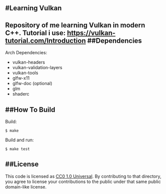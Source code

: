 #Learning Vulkan
----------------------
Repository of me learning Vulkan in modern C++.
Tutorial i use: <https://vulkan-tutorial.com/Introduction>
##Dependencies
---------------------
Arch Dependencies:

- vulkan-headers
- vulkan-validation-layers
- vulkan-tools
- glfw-x11
- glfw-doc (optional)
- glm
- shaderc

##How To Build
-------------------
Build:
```
$ make
```
Build and run:
```
$ make test
```

##License
-------------
This code is licensed as [CC0 1.0 Universal](https://creativecommons.org/publicdomain/zero/1.0/).
By contributing to that directory, you agree to license your contributions to
the public under that same public domain-like license.